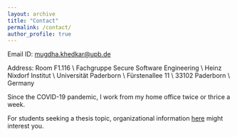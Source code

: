 ```yaml
---
layout: archive
title: "Contact"
permalink: /contact/
author_profile: true
---
```



Email ID: [mugdha.khedkar@upb.de](mailto:mugdha.khedkar@upb.de)

Address: Room F1.116 \\
Fachgruppe Secure Software Engineering \\
Heinz Nixdorf Institut \\
Universität Paderborn \\
Fürstenallee 11 \\
33102 Paderborn \\
Germany

Since the COVID-19 pandemic, I work from my home office twice or thrice a week.

For students seeking a thesis topic, organizational information [here](https://mugdhak30.github.io/info_for_students/) might interest you.